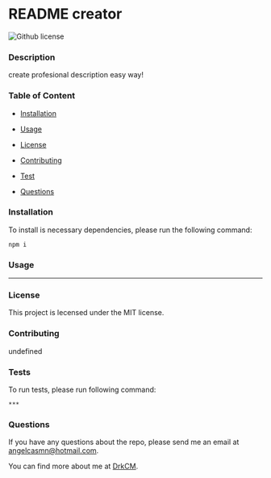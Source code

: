 # README creator
  ![Github license](https://img.shields.io/badge/license-MIT-blue.svg)

  ### Description

  create profesional description easy way!

  ### Table of Content

  * [Installation](#installation)

  * [Usage](#usage)

  * [License](#license)


  * [Contributing](#contributing)

  * [Test](#test)

  * [Questions](questions)

  ### Installation

  To install is necessary dependencies, please run the following command:

  ```
  npm i
  ```

### Usage

***

### License

This project is lecensed under the MIT license.

### Contributing

undefined

### Tests

To run tests, please run following command:

```
***
```

### Questions

If you have any questions about the repo, please send me an email at angelcasmn@hotmail.com.

You can find more about me at [DrkCM](https://github.com/DrkCM).


